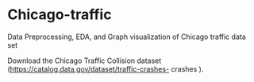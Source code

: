 # Chicago-traffic
Data Preprocessing, EDA, and Graph visualization of Chicago traffic data set





Download the Chicago Traffic Collision dataset (https://catalog.data.gov/dataset/traffic-crashes-
crashes ).
